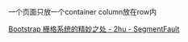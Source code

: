一个页面只放一个container
column放在row内

[Bootstrap 栅格系统的精妙之处 - 2hu - SegmentFault](https://segmentfault.com/a/1190000000743553)
